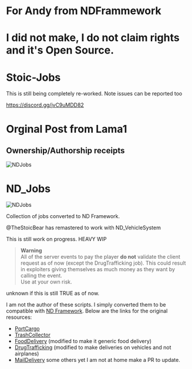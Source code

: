 # For Andy from NDFrammework
# I did not make, I do not claim rights and it's Open Source.

# Stoic-Jobs

This is still being completely re-worked. 
Note issues can be reported too 

https://discord.gg/jvC9uMDD82











# Orginal Post from Lama1

## Ownership/Authorship receipts

![NDJobs](https://cdn.discordapp.com/attachments/982855421779922944/1203489072203440148/image.png?ex=65d1478a&is=65bed28a&hm=7c6b9eaf9fb560736b064723e46feb7dbae0050a615020f885d5b50bf096e7a3&)

# ND_Jobs
![NDJobs](https://user-images.githubusercontent.com/79053058/196249682-5a585dc0-a91a-4f3d-98b1-334e09ddf270.png)

Collection of jobs converted to ND Framework.

@TheStoicBear has remastered to work with ND_VehicleSystem

This is still work on progress. HEAVY WIP

> **Warning**  
> All of the server events to pay the player **do not** validate the client request as of now (except the DrugTrafficking job). 
> This could result in exploiters giving themselves as much money as they want by calling the event.  
> Use at your own risk.

unknown if this is still TRUE as of now.

I am not the author of these scripts. I simply converted them to be compatible with [ND Framework](https://github.com/Andyyy7666/ND_Framework). Below are the links for the original resources:  
- [PortCargo](https://forum.cfx.re/t/release-esx-standalone-order-preparation-delivery-job/1922803)
- [TrashCollector](https://forum.cfx.re/t/standalone-release-trashmaster-job/4049981)
- [FoodDelivery](https://forum.cfx.re/t/release-delivery-jobs-no-need-for-job-system/221649) (modified to make it generic food delivery)
- [DrugTrafficking](https://forum.cfx.re/t/air-trafficking-drugs-job-trashmaster-job-redeaux-standalone/4072328) (modified to make deliveries on vehicles and not airplanes)
- [MailDelivery](https://forum.cfx.re/t/maildelivery-v1-0-2-standalone-mail-delivery-job-for-paleto-bay-grapeseed-and-sandy-shores-extra-esx-addon/168076)
some others yet I am not at home make a PR to update.

